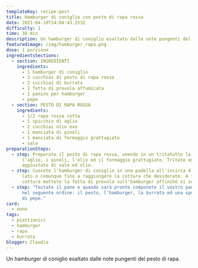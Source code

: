 ```yaml
---
templateKey: recipe-post
title: Hamburger di coniglio con pesto di rapa rossa
date: 2021-04-18T14:04:43.253Z
difficulty: 1
time: 30 min
description: Un hamburger di coniglio esaltato dalle note pungenti del pesto di rapa.
featuredimage: /img/hamburger_rapa.png
dose: 1 porzione
ingredientsSections:
  - section: INGREDIENTI
    ingredients:
      - 1 hamburger di coniglio
      - 3 cucchiai di pesto di rapa rossa
      - 2 cucchiai di burrata
      - 1 fetta di provola affumicata
      - 1 panino per hamburger
      - pepe
  - section: PESTO DI RAPA ROSSA
    ingredients:
      - 1/2 rapa rossa cotta
      - 1 spicchio di aglio
      - 2 cucchiai olio evo
      - 1 manciata di pinoli
      - 1 manciata di formaggio grattugiato
      - sale
preparationSteps:
  - step: Preparate il pesto di rapa rossa, unendo in un tritatutto la rapa rossa,
      l'aglio, i pinoli, l'olio ed il formaggio grattugiato. Tritate ed
      aggiustate di sale ed olio.
  - step: Cuocete l'hamburger di coniglio in una padella all'incirca 4 minuti per
      lato o comunque fino a raggiungere la cottura che desiderate. A fine
      cottura mettete la fetta di provola sull'hamburger affinché si sciolga.
  - step: "Tostate il pane e quando sarà pronto componete il vostro panino mettendo
      nel seguente ordine: il pesto, l'hamburger, la burrata ed una spolverata
      di pepe."
card:
  - none
tags:
  - piattiunici
  - hamburger
  - rapa
  - burrata
blogger: Claudia
---
```

Un hamburger di coniglio esaltato dalle note pungenti del pesto di rapa.